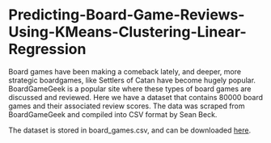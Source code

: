 # Predicting-Board-Game-Reviews-Using-KMeans-Clustering-Linear-Regression

Board games have been making a comeback lately, and deeper, more strategic boardgames, like Settlers of Catan have become hugely popular. BoardGameGeek is a popular site where these types of board games are discussed and reviewed.
Here we have a dataset that contains 80000 board games and their associated review scores. The data was scraped from BoardGameGeek and compiled into CSV format by Sean Beck.

The dataset is stored in board_games.csv, and can be downloaded [here](https://github.com/ThaWeatherman/scrapers/blob/master/boardgamegeek/games.csv).


